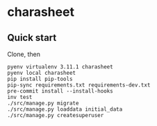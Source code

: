 # charasheet

## Quick start
Clone, then
```shell
pyenv virtualenv 3.11.1 charasheet
pyenv local charasheet
pip install pip-tools
pip-sync requirements.txt requirements-dev.txt
pre-commit install --install-hooks
inv test
./src/manage.py migrate
./src/manage.py loaddata initial_data
./src/manage.py createsuperuser
```
